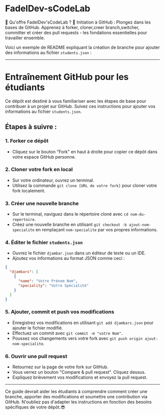 # FadelDev-sCodeLab
🌟 Qu'offre FadelDev'sCodeLab ?  🤝 Initiation à GitHub : Plongez dans les bases de GitHub. Apprenez à forker, cloner,creer branch,switcher, committer et créer des pull requests - les fondations essentielles pour travailler ensemble.


Voici un exemple de README expliquant la création de branche pour ajouter des informations au fichier `students.json` :

---

# Entraînement GitHub pour les étudiants

Ce dépôt est destiné à vous familiariser avec les étapes de base pour contribuer à un projet sur GitHub. Suivez ces instructions pour ajouter vos informations au fichier `students.json`.

## Étapes à suivre :

### 1. Forker ce dépôt

- Cliquez sur le bouton "Fork" en haut à droite pour copier ce dépôt dans votre espace GitHub personne.

### 2. Cloner votre fork en local

- Sur votre ordinateur, ouvrez un terminal.
- Utilisez la commande `git clone [URL de votre fork]` pour cloner votre fork localement.

### 3. Créer une nouvelle branche

- Sur le terminal, naviguez dans le répertoire cloné avec `cd nom-du-repertoire`.
- Créez une nouvelle branche en utilisant `git checkout -b ajout-nom-specialite` en remplaçant `nom-specialite` par vos propres informations.

### 4. Éditer le fichier `students.json`

- Ouvrez le fichier `djambar.json` dans un éditeur de texte ou un IDE.
- Ajoutez vos informations au format JSON comme ceci :
```json
{
  "djambars": [
    {
      "name": "Votre Prénom Nom",
      "speciality": "Votre Spécialité"
    }
  ]
}
```

### 5. Ajouter, commit et push vos modifications

- Enregistrez vos modifications en utilisant `git add djambars.json` pour ajouter le fichier modifié.
- Effectuez un commit avec `git commit -m "votre Nom"`.
- Poussez vos changements vers votre fork avec `git push origin ajout-nom-specialite`.

### 6. Ouvrir une pull request

- Retournez sur la page de votre fork sur GitHub.
- Vous verrez un bouton "Compare & pull request". Cliquez dessus.
- Expliquez brièvement vos modifications et envoyez la pull request.

---

Ce guide devrait aider les étudiants à comprendre comment créer une branche, apporter des modifications et soumettre une contribution via GitHub. N'oubliez pas d'adapter les instructions en fonction des besoins spécifiques de votre dépôt.😎
